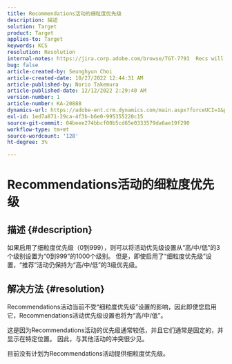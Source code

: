 ```yaml
---
title: Recommendations活动的细粒度优先级
description: 描述
solution: Target
product: Target
applies-to: Target
keywords: KCS
resolution: Resolution
internal-notes: https://jira.corp.adobe.com/browse/TGT-7793  Recs will not have fine grained priorities. We will only have slider for it.
bug: false
article-created-by: Seunghyun Choi
article-created-date: 10/27/2022 12:44:31 AM
article-published-by: Norio Takemura
article-published-date: 12/12/2022 2:29:40 AM
version-number: 1
article-number: KA-20888
dynamics-url: https://adobe-ent.crm.dynamics.com/main.aspx?forceUCI=1&pagetype=entityrecord&etn=knowledgearticle&id=8994c97d-9055-ed11-bba2-6045bd006b4b
exl-id: 1ed7a871-29ca-4f3b-b6e0-995355220c15
source-git-commit: 04beee274bbcf00b5cd65e0333579da6ae19f290
workflow-type: tm+mt
source-wordcount: '128'
ht-degree: 3%

---
```


# Recommendations活动的细粒度优先级

## 描述 {#description}

如果启用了细粒度优先级（0到999），则可以将活动优先级设置从“高/中/低”的3个级别设置为“0到999”的1000个级别。 但是，即使启用了“细粒度优先级”设置，“推荐”活动仍保持为“高/中/低”的3级优先级。

## 解决方法 {#resolution}


Recommendations活动当前不受“细粒度优先级”设置的影响，因此即使您启用它，Recommendations活动优先级设置也将为“高/中/低”。

这是因为Recommendations活动的优先级通常较低，并且它们通常是固定的，并显示在特定位置。 因此，与其他活动的冲突很少见。

目前没有计划为Recommendations活动提供细粒度优先级。
